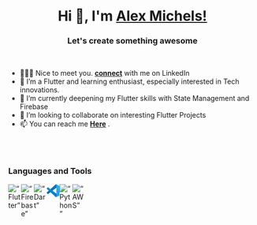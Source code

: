 <h1 align="center"> Hi 👋, I'm <a href="https://www.linkedin.com/in/alexander-michels-dialogplus/">Alex Michels!</a></h1>
<h3 align="center">Let's create something awesome</h3>

<br />

- 👨🏼‍💼 Nice to meet you. [**connect**][linkedin] with me on LinkedIn
- 👀 I’m a Flutter and learning enthusiast, especially interested in Tech innovations.
- 🌱 I’m currently deepening my Flutter skills with State Management and Firebase
- 💞️ I’m looking to collaborate on interesting Flutter Projects
- 📫 You can reach me [**Here**][email] .


<!---
AlexMichels/AlexMichels is a ✨ special ✨ repository because its `README.md` (this file) appears on your GitHub profile.
You can click the Preview link to take a look at your changes.

![This is an image](https://myoctocat.com/assets/images/base-octocat.svg)
--->


<br />
<br />

### Languages and Tools
<img align="left" alt=“Flutter” width="26px" src="https://www.vectorlogo.zone/logos/flutterio/flutterio-icon.svg" />
<img align="left" alt=“Firebase” width="26px" src="https://www.vectorlogo.zone/logos/firebase/firebase-icon.svg" />
<img align="left" alt=“Dart” width="26px" src="https://www.vectorlogo.zone/logos/dartlang/dartlang-icon.svg" />
<img align="left" alt=“Github” width="26px" src="https://raw.githubusercontent.com/github/explore/80688e429a7d4ef2fca1e82350fe8e3517d3494d/topics/visual-studio-code/visual-studio-code.png" />
<img align="left" alt=“Python” width="26px" src="https://www.vectorlogo.zone/logos/python/python-icon.svg" />
<img align="left" alt=“AWS” width="26px" src="https://logowik.com/content/uploads/images/aws-amazon-web-services.jpg" />











[website]: https://dialogplus.nrw

[linkedin]: https://www.linkedin.com/in/alexander-michels-dialogplus/
[github]: https://github.com/AlexMichels

[email]: mailto:hello@johannesmilke.com



<br />
<br />
